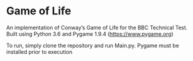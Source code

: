# Game of Life

An implementation of Conway’s Game of Life for the BBC Technical Test. Built using Python 3.6 and Pygame 1.9.4 (https://www.pygame.org)

To run, simply clone the repository and run Main.py. Pygame must be installed prior to execution 
